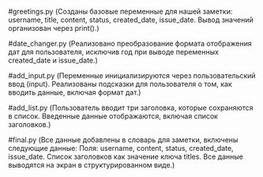 #greetings.py (Созданы базовые переменные для нашей заметки: username, title, content, status, created_date, issue_date. Вывод значений организован через print().)

#date_changer.py (Реализовано преобразование формата отображения дат для пользователя, исключив год при выводе переменных created_date и issue_date.)

#add_input.py (Переменные инициализируются через пользовательский ввод (input). Реализованы подсказки для пользователя о том, как вводить данные, включая формат дат.)

#add_list.py (Пользователь вводит три заголовка, которые сохраняются в список. Введенные данные отображаются, включая список заголовков.)

#final.py (Все данные добавлены в словарь для заметки, включены следующие данные: Поля: username, content, status, created_date, issue_date. Список заголовков как значение ключа titles. Все данные выводятся на экран в структурированном виде.)
